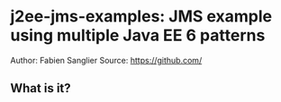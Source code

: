 j2ee-jms-examples: JMS example using multiple Java EE 6 patterns
==============================================================================================
Author: Fabien Sanglier
Source: <https://github.com/>  

What is it?
-----------